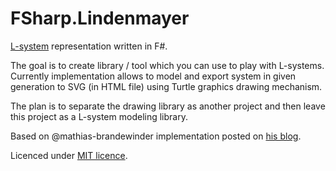 # FSharp.Lindenmayer

[L-system](https://en.wikipedia.org/wiki/L-system) representation written in F#.

The goal is to create library / tool which you can use to play with L-systems. Currently implementation allows to model and export system in given generation to SVG (in HTML file) using Turtle graphics drawing mechanism.

The plan is to separate the drawing library as another project and then leave this project as a L-system modeling library.

Based on @mathias-brandewinder implementation posted on [his blog](http://brandewinder.com/2015/01/11/fun-with-L-System/).

Licenced under [MIT licence](LICENCE).
